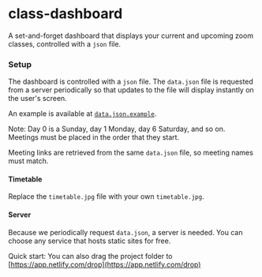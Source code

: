 # class-dashboard

A set-and-forget dashboard that displays your current and upcoming zoom classes,
controlled with a `json` file.

### Setup

The dashboard is controlled with a `json` file. The `data.json` file is requested
from a server periodically so that updates to the file will display instantly on the 
user's screen. 

An example is available at [`data.json.example`](data.json.example).

Note:
Day 0 is a Sunday, day 1 Monday, day 6 Saturday, and so on. Meetings must be placed 
in the order that they start.

Meeting links are retrieved from the same `data.json` file, so meeting names must 
match.

#### Timetable

Replace the `timetable.jpg` file with your own `timetable.jpg`.

#### Server

Because we periodically request `data.json`, a server is needed.
You can choose any service that hosts static sites for free.

Quick start: You can also drag the project folder to [https://app.netlify.com/drop](https://app.netlify.com/drop)

